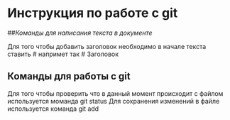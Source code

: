 # Инструкция по работе с git
##*Команды для написания текста в документе*

Для того чтобы добавить заголовок необходимо в начале текста ставить # напримет так # Заголовок
## Команды для работы с git
Для того чтобы проверить что в данный момент происходит с файлом используется моманда git status
Для сохранения изменений в файле используется команда git add